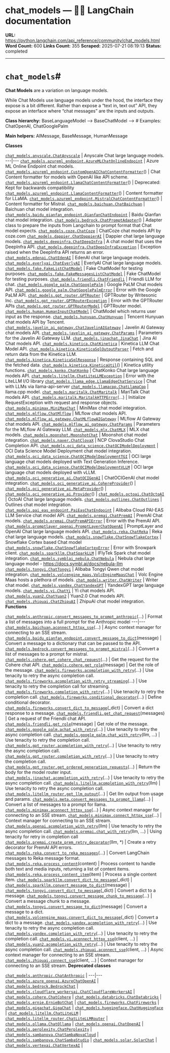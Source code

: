 # chat_models — 🦜🔗 LangChain  documentation

**URL:** https://python.langchain.com/api_reference/community/chat_models.html
**Word Count:** 600
**Links Count:** 355
**Scraped:** 2025-07-21 08:19:13
**Status:** completed

---

# `chat_models`\#

**Chat Models** are a variation on language models.

While Chat Models use language models under the hood, the interface they expose is a bit different. Rather than expose a “text in, text out” API, they expose an interface where “chat messages” are the inputs and outputs.

**Class hierarchy:**               BaseLanguageModel --> BaseChatModel --> <name>  # Examples: ChatOpenAI, ChatGooglePalm     

**Main helpers:**               AIMessage, BaseMessage, HumanMessage     

**Classes**

[`chat_models.anyscale.ChatAnyscale`](https://python.langchain.com/api_reference/community/chat_models/langchain_community.chat_models.anyscale.ChatAnyscale.html#langchain_community.chat_models.anyscale.ChatAnyscale "langchain_community.chat_models.anyscale.ChatAnyscale") | Anyscale Chat large language models.   ---|---   [`chat_models.azureml_endpoint.AzureMLChatOnlineEndpoint`](https://python.langchain.com/api_reference/community/chat_models/langchain_community.chat_models.azureml_endpoint.AzureMLChatOnlineEndpoint.html#langchain_community.chat_models.azureml_endpoint.AzureMLChatOnlineEndpoint "langchain_community.chat_models.azureml_endpoint.AzureMLChatOnlineEndpoint") | Azure ML Online Endpoint chat models.   [`chat_models.azureml_endpoint.CustomOpenAIChatContentFormatter`](https://python.langchain.com/api_reference/community/chat_models/langchain_community.chat_models.azureml_endpoint.CustomOpenAIChatContentFormatter.html#langchain_community.chat_models.azureml_endpoint.CustomOpenAIChatContentFormatter "langchain_community.chat_models.azureml_endpoint.CustomOpenAIChatContentFormatter")\(\) | Chat Content formatter for models with OpenAI like API scheme.   [`chat_models.azureml_endpoint.LlamaChatContentFormatter`](https://python.langchain.com/api_reference/community/chat_models/langchain_community.chat_models.azureml_endpoint.LlamaChatContentFormatter.html#langchain_community.chat_models.azureml_endpoint.LlamaChatContentFormatter "langchain_community.chat_models.azureml_endpoint.LlamaChatContentFormatter")\(\) | Deprecated: Kept for backwards compatibility   [`chat_models.azureml_endpoint.LlamaContentFormatter`](https://python.langchain.com/api_reference/community/chat_models/langchain_community.chat_models.azureml_endpoint.LlamaContentFormatter.html#langchain_community.chat_models.azureml_endpoint.LlamaContentFormatter "langchain_community.chat_models.azureml_endpoint.LlamaContentFormatter")\(\) | Content formatter for LLaMA.   [`chat_models.azureml_endpoint.MistralChatContentFormatter`](https://python.langchain.com/api_reference/community/chat_models/langchain_community.chat_models.azureml_endpoint.MistralChatContentFormatter.html#langchain_community.chat_models.azureml_endpoint.MistralChatContentFormatter "langchain_community.chat_models.azureml_endpoint.MistralChatContentFormatter")\(\) | Content formatter for Mistral.   [`chat_models.baichuan.ChatBaichuan`](https://python.langchain.com/api_reference/community/chat_models/langchain_community.chat_models.baichuan.ChatBaichuan.html#langchain_community.chat_models.baichuan.ChatBaichuan "langchain_community.chat_models.baichuan.ChatBaichuan") | Baichuan chat model integration.   [`chat_models.baidu_qianfan_endpoint.QianfanChatEndpoint`](https://python.langchain.com/api_reference/community/chat_models/langchain_community.chat_models.baidu_qianfan_endpoint.QianfanChatEndpoint.html#langchain_community.chat_models.baidu_qianfan_endpoint.QianfanChatEndpoint "langchain_community.chat_models.baidu_qianfan_endpoint.QianfanChatEndpoint") | Baidu Qianfan chat model integration.   [`chat_models.bedrock.ChatPromptAdapter`](https://python.langchain.com/api_reference/community/chat_models/langchain_community.chat_models.bedrock.ChatPromptAdapter.html#langchain_community.chat_models.bedrock.ChatPromptAdapter "langchain_community.chat_models.bedrock.ChatPromptAdapter")\(\) | Adapter class to prepare the inputs from Langchain to prompt format that Chat model expects.   [`chat_models.coze.ChatCoze`](https://python.langchain.com/api_reference/community/chat_models/langchain_community.chat_models.coze.ChatCoze.html#langchain_community.chat_models.coze.ChatCoze "langchain_community.chat_models.coze.ChatCoze") | ChatCoze chat models API by coze.com   [`chat_models.dappier.ChatDappierAI`](https://python.langchain.com/api_reference/community/chat_models/langchain_community.chat_models.dappier.ChatDappierAI.html#langchain_community.chat_models.dappier.ChatDappierAI "langchain_community.chat_models.dappier.ChatDappierAI") | Dappier chat large language models.   [`chat_models.deepinfra.ChatDeepInfra`](https://python.langchain.com/api_reference/community/chat_models/langchain_community.chat_models.deepinfra.ChatDeepInfra.html#langchain_community.chat_models.deepinfra.ChatDeepInfra "langchain_community.chat_models.deepinfra.ChatDeepInfra") | A chat model that uses the DeepInfra API.   [`chat_models.deepinfra.ChatDeepInfraException`](https://python.langchain.com/api_reference/community/chat_models/langchain_community.chat_models.deepinfra.ChatDeepInfraException.html#langchain_community.chat_models.deepinfra.ChatDeepInfraException "langchain_community.chat_models.deepinfra.ChatDeepInfraException") | Exception raised when the DeepInfra API returns an error.   [`chat_models.edenai.ChatEdenAI`](https://python.langchain.com/api_reference/community/chat_models/langchain_community.chat_models.edenai.ChatEdenAI.html#langchain_community.chat_models.edenai.ChatEdenAI "langchain_community.chat_models.edenai.ChatEdenAI") | EdenAI chat large language models.   [`chat_models.everlyai.ChatEverlyAI`](https://python.langchain.com/api_reference/community/chat_models/langchain_community.chat_models.everlyai.ChatEverlyAI.html#langchain_community.chat_models.everlyai.ChatEverlyAI "langchain_community.chat_models.everlyai.ChatEverlyAI") | EverlyAI Chat large language models.   [`chat_models.fake.FakeListChatModel`](https://python.langchain.com/api_reference/community/chat_models/langchain_community.chat_models.fake.FakeListChatModel.html#langchain_community.chat_models.fake.FakeListChatModel "langchain_community.chat_models.fake.FakeListChatModel") | Fake ChatModel for testing purposes.   [`chat_models.fake.FakeMessagesListChatModel`](https://python.langchain.com/api_reference/community/chat_models/langchain_community.chat_models.fake.FakeMessagesListChatModel.html#langchain_community.chat_models.fake.FakeMessagesListChatModel "langchain_community.chat_models.fake.FakeMessagesListChatModel") | Fake ChatModel for testing purposes.   [`chat_models.friendli.ChatFriendli`](https://python.langchain.com/api_reference/community/chat_models/langchain_community.chat_models.friendli.ChatFriendli.html#langchain_community.chat_models.friendli.ChatFriendli "langchain_community.chat_models.friendli.ChatFriendli") | Friendli LLM for chat.   [`chat_models.google_palm.ChatGooglePalm`](https://python.langchain.com/api_reference/community/chat_models/langchain_community.chat_models.google_palm.ChatGooglePalm.html#langchain_community.chat_models.google_palm.ChatGooglePalm "langchain_community.chat_models.google_palm.ChatGooglePalm") | Google PaLM Chat models API.   [`chat_models.google_palm.ChatGooglePalmError`](https://python.langchain.com/api_reference/community/chat_models/langchain_community.chat_models.google_palm.ChatGooglePalmError.html#langchain_community.chat_models.google_palm.ChatGooglePalmError "langchain_community.chat_models.google_palm.ChatGooglePalmError") | Error with the Google PaLM API.   [`chat_models.gpt_router.GPTRouter`](https://python.langchain.com/api_reference/community/chat_models/langchain_community.chat_models.gpt_router.GPTRouter.html#langchain_community.chat_models.gpt_router.GPTRouter "langchain_community.chat_models.gpt_router.GPTRouter") | GPTRouter by Writesonic Inc.   [`chat_models.gpt_router.GPTRouterException`](https://python.langchain.com/api_reference/community/chat_models/langchain_community.chat_models.gpt_router.GPTRouterException.html#langchain_community.chat_models.gpt_router.GPTRouterException "langchain_community.chat_models.gpt_router.GPTRouterException") | Error with the GPTRouter APIs   [`chat_models.gpt_router.GPTRouterModel`](https://python.langchain.com/api_reference/community/chat_models/langchain_community.chat_models.gpt_router.GPTRouterModel.html#langchain_community.chat_models.gpt_router.GPTRouterModel "langchain_community.chat_models.gpt_router.GPTRouterModel") | GPTRouter model.   [`chat_models.human.HumanInputChatModel`](https://python.langchain.com/api_reference/community/chat_models/langchain_community.chat_models.human.HumanInputChatModel.html#langchain_community.chat_models.human.HumanInputChatModel "langchain_community.chat_models.human.HumanInputChatModel") | ChatModel which returns user input as the response.   [`chat_models.hunyuan.ChatHunyuan`](https://python.langchain.com/api_reference/community/chat_models/langchain_community.chat_models.hunyuan.ChatHunyuan.html#langchain_community.chat_models.hunyuan.ChatHunyuan "langchain_community.chat_models.hunyuan.ChatHunyuan") | Tencent Hunyuan chat models API by Tencent.   [`chat_models.javelin_ai_gateway.ChatJavelinAIGateway`](https://python.langchain.com/api_reference/community/chat_models/langchain_community.chat_models.javelin_ai_gateway.ChatJavelinAIGateway.html#langchain_community.chat_models.javelin_ai_gateway.ChatJavelinAIGateway "langchain_community.chat_models.javelin_ai_gateway.ChatJavelinAIGateway") | Javelin AI Gateway chat models API.   [`chat_models.javelin_ai_gateway.ChatParams`](https://python.langchain.com/api_reference/community/chat_models/langchain_community.chat_models.javelin_ai_gateway.ChatParams.html#langchain_community.chat_models.javelin_ai_gateway.ChatParams "langchain_community.chat_models.javelin_ai_gateway.ChatParams") | Parameters for the Javelin AI Gateway LLM.   [`chat_models.jinachat.JinaChat`](https://python.langchain.com/api_reference/community/chat_models/langchain_community.chat_models.jinachat.JinaChat.html#langchain_community.chat_models.jinachat.JinaChat "langchain_community.chat_models.jinachat.JinaChat") | Jina AI Chat models API.   [`chat_models.kinetica.ChatKinetica`](https://python.langchain.com/api_reference/community/chat_models/langchain_community.chat_models.kinetica.ChatKinetica.html#langchain_community.chat_models.kinetica.ChatKinetica "langchain_community.chat_models.kinetica.ChatKinetica") | Kinetica LLM Chat Model API.   [`chat_models.kinetica.KineticaSqlOutputParser`](https://python.langchain.com/api_reference/community/chat_models/langchain_community.chat_models.kinetica.KineticaSqlOutputParser.html#langchain_community.chat_models.kinetica.KineticaSqlOutputParser "langchain_community.chat_models.kinetica.KineticaSqlOutputParser") | Fetch and return data from the Kinetica LLM.   [`chat_models.kinetica.KineticaSqlResponse`](https://python.langchain.com/api_reference/community/chat_models/langchain_community.chat_models.kinetica.KineticaSqlResponse.html#langchain_community.chat_models.kinetica.KineticaSqlResponse "langchain_community.chat_models.kinetica.KineticaSqlResponse") | Response containing SQL and the fetched data.   [`chat_models.kinetica.KineticaUtil`](https://python.langchain.com/api_reference/community/chat_models/langchain_community.chat_models.kinetica.KineticaUtil.html#langchain_community.chat_models.kinetica.KineticaUtil "langchain_community.chat_models.kinetica.KineticaUtil")\(\) | Kinetica utility functions.   [`chat_models.konko.ChatKonko`](https://python.langchain.com/api_reference/community/chat_models/langchain_community.chat_models.konko.ChatKonko.html#langchain_community.chat_models.konko.ChatKonko "langchain_community.chat_models.konko.ChatKonko") | ChatKonko Chat large language models API.   [`chat_models.litellm.ChatLiteLLMException`](https://python.langchain.com/api_reference/community/chat_models/langchain_community.chat_models.litellm.ChatLiteLLMException.html#langchain_community.chat_models.litellm.ChatLiteLLMException "langchain_community.chat_models.litellm.ChatLiteLLMException") | Error with the LiteLLM I/O library   [`chat_models.llama_edge.LlamaEdgeChatService`](https://python.langchain.com/api_reference/community/chat_models/langchain_community.chat_models.llama_edge.LlamaEdgeChatService.html#langchain_community.chat_models.llama_edge.LlamaEdgeChatService "langchain_community.chat_models.llama_edge.LlamaEdgeChatService") | Chat with LLMs via llama-api-server   [`chat_models.llamacpp.ChatLlamaCpp`](https://python.langchain.com/api_reference/community/chat_models/langchain_community.chat_models.llamacpp.ChatLlamaCpp.html#langchain_community.chat_models.llamacpp.ChatLlamaCpp "langchain_community.chat_models.llamacpp.ChatLlamaCpp") | llama.cpp model.   [`chat_models.maritalk.ChatMaritalk`](https://python.langchain.com/api_reference/community/chat_models/langchain_community.chat_models.maritalk.ChatMaritalk.html#langchain_community.chat_models.maritalk.ChatMaritalk "langchain_community.chat_models.maritalk.ChatMaritalk") | MariTalk Chat models API.   [`chat_models.maritalk.MaritalkHTTPError`](https://python.langchain.com/api_reference/community/chat_models/langchain_community.chat_models.maritalk.MaritalkHTTPError.html#langchain_community.chat_models.maritalk.MaritalkHTTPError "langchain_community.chat_models.maritalk.MaritalkHTTPError")\(...\) | Initialize RequestException with request and response objects.   [`chat_models.minimax.MiniMaxChat`](https://python.langchain.com/api_reference/community/chat_models/langchain_community.chat_models.minimax.MiniMaxChat.html#langchain_community.chat_models.minimax.MiniMaxChat "langchain_community.chat_models.minimax.MiniMaxChat") | MiniMax chat model integration.   [`chat_models.mlflow.ChatMlflow`](https://python.langchain.com/api_reference/community/chat_models/langchain_community.chat_models.mlflow.ChatMlflow.html#langchain_community.chat_models.mlflow.ChatMlflow "langchain_community.chat_models.mlflow.ChatMlflow") | MLflow chat models API.   [`chat_models.mlflow_ai_gateway.ChatMLflowAIGateway`](https://python.langchain.com/api_reference/community/chat_models/langchain_community.chat_models.mlflow_ai_gateway.ChatMLflowAIGateway.html#langchain_community.chat_models.mlflow_ai_gateway.ChatMLflowAIGateway "langchain_community.chat_models.mlflow_ai_gateway.ChatMLflowAIGateway") | MLflow AI Gateway chat models API.   [`chat_models.mlflow_ai_gateway.ChatParams`](https://python.langchain.com/api_reference/community/chat_models/langchain_community.chat_models.mlflow_ai_gateway.ChatParams.html#langchain_community.chat_models.mlflow_ai_gateway.ChatParams "langchain_community.chat_models.mlflow_ai_gateway.ChatParams") | Parameters for the MLflow AI Gateway LLM.   [`chat_models.mlx.ChatMLX`](https://python.langchain.com/api_reference/community/chat_models/langchain_community.chat_models.mlx.ChatMLX.html#langchain_community.chat_models.mlx.ChatMLX "langchain_community.chat_models.mlx.ChatMLX") | MLX chat models.   [`chat_models.moonshot.MoonshotChat`](https://python.langchain.com/api_reference/community/chat_models/langchain_community.chat_models.moonshot.MoonshotChat.html#langchain_community.chat_models.moonshot.MoonshotChat "langchain_community.chat_models.moonshot.MoonshotChat") | Moonshot chat model integration.   [`chat_models.naver.ChatClovaX`](https://python.langchain.com/api_reference/community/chat_models/langchain_community.chat_models.naver.ChatClovaX.html#langchain_community.chat_models.naver.ChatClovaX "langchain_community.chat_models.naver.ChatClovaX") | NCP ClovaStudio Chat Completion API.   [`chat_models.oci_data_science.ChatOCIModelDeployment`](https://python.langchain.com/api_reference/community/chat_models/langchain_community.chat_models.oci_data_science.ChatOCIModelDeployment.html#langchain_community.chat_models.oci_data_science.ChatOCIModelDeployment "langchain_community.chat_models.oci_data_science.ChatOCIModelDeployment") | OCI Data Science Model Deployment chat model integration.   [`chat_models.oci_data_science.ChatOCIModelDeploymentTGI`](https://python.langchain.com/api_reference/community/chat_models/langchain_community.chat_models.oci_data_science.ChatOCIModelDeploymentTGI.html#langchain_community.chat_models.oci_data_science.ChatOCIModelDeploymentTGI "langchain_community.chat_models.oci_data_science.ChatOCIModelDeploymentTGI") | OCI large language chat models deployed with Text Generation Inference.   [`chat_models.oci_data_science.ChatOCIModelDeploymentVLLM`](https://python.langchain.com/api_reference/community/chat_models/langchain_community.chat_models.oci_data_science.ChatOCIModelDeploymentVLLM.html#langchain_community.chat_models.oci_data_science.ChatOCIModelDeploymentVLLM "langchain_community.chat_models.oci_data_science.ChatOCIModelDeploymentVLLM") | OCI large language chat models deployed with vLLM.   [`chat_models.oci_generative_ai.ChatOCIGenAI`](https://python.langchain.com/api_reference/community/chat_models/langchain_community.chat_models.oci_generative_ai.ChatOCIGenAI.html#langchain_community.chat_models.oci_generative_ai.ChatOCIGenAI "langchain_community.chat_models.oci_generative_ai.ChatOCIGenAI") | ChatOCIGenAI chat model integration.   [`chat_models.oci_generative_ai.CohereProvider`](https://python.langchain.com/api_reference/community/chat_models/langchain_community.chat_models.oci_generative_ai.CohereProvider.html#langchain_community.chat_models.oci_generative_ai.CohereProvider "langchain_community.chat_models.oci_generative_ai.CohereProvider")\(\) |    [`chat_models.oci_generative_ai.MetaProvider`](https://python.langchain.com/api_reference/community/chat_models/langchain_community.chat_models.oci_generative_ai.MetaProvider.html#langchain_community.chat_models.oci_generative_ai.MetaProvider "langchain_community.chat_models.oci_generative_ai.MetaProvider")\(\) |    [`chat_models.oci_generative_ai.Provider`](https://python.langchain.com/api_reference/community/chat_models/langchain_community.chat_models.oci_generative_ai.Provider.html#langchain_community.chat_models.oci_generative_ai.Provider "langchain_community.chat_models.oci_generative_ai.Provider")\(\) |    [`chat_models.octoai.ChatOctoAI`](https://python.langchain.com/api_reference/community/chat_models/langchain_community.chat_models.octoai.ChatOctoAI.html#langchain_community.chat_models.octoai.ChatOctoAI "langchain_community.chat_models.octoai.ChatOctoAI") | OctoAI Chat large language models.   [`chat_models.outlines.ChatOutlines`](https://python.langchain.com/api_reference/community/chat_models/langchain_community.chat_models.outlines.ChatOutlines.html#langchain_community.chat_models.outlines.ChatOutlines "langchain_community.chat_models.outlines.ChatOutlines") | Outlines chat model integration.   [`chat_models.pai_eas_endpoint.PaiEasChatEndpoint`](https://python.langchain.com/api_reference/community/chat_models/langchain_community.chat_models.pai_eas_endpoint.PaiEasChatEndpoint.html#langchain_community.chat_models.pai_eas_endpoint.PaiEasChatEndpoint "langchain_community.chat_models.pai_eas_endpoint.PaiEasChatEndpoint") | Alibaba Cloud PAI-EAS LLM Service chat model API.   [`chat_models.premai.ChatPremAI`](https://python.langchain.com/api_reference/community/chat_models/langchain_community.chat_models.premai.ChatPremAI.html#langchain_community.chat_models.premai.ChatPremAI "langchain_community.chat_models.premai.ChatPremAI") | PremAI Chat models.   [`chat_models.premai.ChatPremAPIError`](https://python.langchain.com/api_reference/community/chat_models/langchain_community.chat_models.premai.ChatPremAPIError.html#langchain_community.chat_models.premai.ChatPremAPIError "langchain_community.chat_models.premai.ChatPremAPIError") | Error with the PremAI API.   [`chat_models.promptlayer_openai.PromptLayerChatOpenAI`](https://python.langchain.com/api_reference/community/chat_models/langchain_community.chat_models.promptlayer_openai.PromptLayerChatOpenAI.html#langchain_community.chat_models.promptlayer_openai.PromptLayerChatOpenAI "langchain_community.chat_models.promptlayer_openai.PromptLayerChatOpenAI") | PromptLayer and OpenAI Chat large language models API.   [`chat_models.reka.ChatReka`](https://python.langchain.com/api_reference/community/chat_models/langchain_community.chat_models.reka.ChatReka.html#langchain_community.chat_models.reka.ChatReka "langchain_community.chat_models.reka.ChatReka") | Reka chat large language models.   [`chat_models.snowflake.ChatSnowflakeCortex`](https://python.langchain.com/api_reference/community/chat_models/langchain_community.chat_models.snowflake.ChatSnowflakeCortex.html#langchain_community.chat_models.snowflake.ChatSnowflakeCortex "langchain_community.chat_models.snowflake.ChatSnowflakeCortex") | Snowflake Cortex based Chat model   [`chat_models.snowflake.ChatSnowflakeCortexError`](https://python.langchain.com/api_reference/community/chat_models/langchain_community.chat_models.snowflake.ChatSnowflakeCortexError.html#langchain_community.chat_models.snowflake.ChatSnowflakeCortexError "langchain_community.chat_models.snowflake.ChatSnowflakeCortexError") | Error with Snowpark client.   [`chat_models.sparkllm.ChatSparkLLM`](https://python.langchain.com/api_reference/community/chat_models/langchain_community.chat_models.sparkllm.ChatSparkLLM.html#langchain_community.chat_models.sparkllm.ChatSparkLLM "langchain_community.chat_models.sparkllm.ChatSparkLLM") | IFlyTek Spark chat model integration.   [`chat_models.symblai_nebula.ChatNebula`](https://python.langchain.com/api_reference/community/chat_models/langchain_community.chat_models.symblai_nebula.ChatNebula.html#langchain_community.chat_models.symblai_nebula.ChatNebula "langchain_community.chat_models.symblai_nebula.ChatNebula") | Nebula chat large language model - <https://docs.symbl.ai/docs/nebula-llm>   [`chat_models.tongyi.ChatTongyi`](https://python.langchain.com/api_reference/community/chat_models/langchain_community.chat_models.tongyi.ChatTongyi.html#langchain_community.chat_models.tongyi.ChatTongyi "langchain_community.chat_models.tongyi.ChatTongyi") | Alibaba Tongyi Qwen chat model integration.   [`chat_models.volcengine_maas.VolcEngineMaasChat`](https://python.langchain.com/api_reference/community/chat_models/langchain_community.chat_models.volcengine_maas.VolcEngineMaasChat.html#langchain_community.chat_models.volcengine_maas.VolcEngineMaasChat "langchain_community.chat_models.volcengine_maas.VolcEngineMaasChat") | Volc Engine Maas hosts a plethora of models.   [`chat_models.writer.ChatWriter`](https://python.langchain.com/api_reference/community/chat_models/langchain_community.chat_models.writer.ChatWriter.html#langchain_community.chat_models.writer.ChatWriter "langchain_community.chat_models.writer.ChatWriter") | Writer chat model.   [`chat_models.yandex.ChatYandexGPT`](https://python.langchain.com/api_reference/community/chat_models/langchain_community.chat_models.yandex.ChatYandexGPT.html#langchain_community.chat_models.yandex.ChatYandexGPT "langchain_community.chat_models.yandex.ChatYandexGPT") | YandexGPT large language models.   [`chat_models.yi.ChatYi`](https://python.langchain.com/api_reference/community/chat_models/langchain_community.chat_models.yi.ChatYi.html#langchain_community.chat_models.yi.ChatYi "langchain_community.chat_models.yi.ChatYi") | Yi chat models API.   [`chat_models.yuan2.ChatYuan2`](https://python.langchain.com/api_reference/community/chat_models/langchain_community.chat_models.yuan2.ChatYuan2.html#langchain_community.chat_models.yuan2.ChatYuan2 "langchain_community.chat_models.yuan2.ChatYuan2") | Yuan2.0 Chat models API.   [`chat_models.zhipuai.ChatZhipuAI`](https://python.langchain.com/api_reference/community/chat_models/langchain_community.chat_models.zhipuai.ChatZhipuAI.html#langchain_community.chat_models.zhipuai.ChatZhipuAI "langchain_community.chat_models.zhipuai.ChatZhipuAI") | ZhipuAI chat model integration.      **Functions**

[`chat_models.anthropic.convert_messages_to_prompt_anthropic`](https://python.langchain.com/api_reference/community/chat_models/langchain_community.chat_models.anthropic.convert_messages_to_prompt_anthropic.html#langchain_community.chat_models.anthropic.convert_messages_to_prompt_anthropic "langchain_community.chat_models.anthropic.convert_messages_to_prompt_anthropic")\(...\) | Format a list of messages into a full prompt for the Anthropic model   ---|---   [`chat_models.baichuan.aconnect_httpx_sse`](https://python.langchain.com/api_reference/community/chat_models/langchain_community.chat_models.baichuan.aconnect_httpx_sse.html#langchain_community.chat_models.baichuan.aconnect_httpx_sse "langchain_community.chat_models.baichuan.aconnect_httpx_sse")\(...\) | Async context manager for connecting to an SSE stream.   [`chat_models.baidu_qianfan_endpoint.convert_message_to_dict`](https://python.langchain.com/api_reference/community/chat_models/langchain_community.chat_models.baidu_qianfan_endpoint.convert_message_to_dict.html#langchain_community.chat_models.baidu_qianfan_endpoint.convert_message_to_dict "langchain_community.chat_models.baidu_qianfan_endpoint.convert_message_to_dict")\(message\) | Convert a message to a dictionary that can be passed to the API.   [`chat_models.bedrock.convert_messages_to_prompt_mistral`](https://python.langchain.com/api_reference/community/chat_models/langchain_community.chat_models.bedrock.convert_messages_to_prompt_mistral.html#langchain_community.chat_models.bedrock.convert_messages_to_prompt_mistral "langchain_community.chat_models.bedrock.convert_messages_to_prompt_mistral")\(...\) | Convert a list of messages to a prompt for mistral.   [`chat_models.cohere.get_cohere_chat_request`](https://python.langchain.com/api_reference/community/chat_models/langchain_community.chat_models.cohere.get_cohere_chat_request.html#langchain_community.chat_models.cohere.get_cohere_chat_request "langchain_community.chat_models.cohere.get_cohere_chat_request")\(...\) | Get the request for the Cohere chat API.   [`chat_models.cohere.get_role`](https://python.langchain.com/api_reference/community/chat_models/langchain_community.chat_models.cohere.get_role.html#langchain_community.chat_models.cohere.get_role "langchain_community.chat_models.cohere.get_role")\(message\) | Get the role of the message.   [`chat_models.fireworks.acompletion_with_retry`](https://python.langchain.com/api_reference/community/chat_models/langchain_community.chat_models.fireworks.acompletion_with_retry.html#langchain_community.chat_models.fireworks.acompletion_with_retry "langchain_community.chat_models.fireworks.acompletion_with_retry")\(...\) | Use tenacity to retry the async completion call.   [`chat_models.fireworks.acompletion_with_retry_streaming`](https://python.langchain.com/api_reference/community/chat_models/langchain_community.chat_models.fireworks.acompletion_with_retry_streaming.html#langchain_community.chat_models.fireworks.acompletion_with_retry_streaming "langchain_community.chat_models.fireworks.acompletion_with_retry_streaming")\(...\) | Use tenacity to retry the completion call for streaming.   [`chat_models.fireworks.completion_with_retry`](https://python.langchain.com/api_reference/community/chat_models/langchain_community.chat_models.fireworks.completion_with_retry.html#langchain_community.chat_models.fireworks.completion_with_retry "langchain_community.chat_models.fireworks.completion_with_retry")\(...\) | Use tenacity to retry the completion call.   [`chat_models.fireworks.conditional_decorator`](https://python.langchain.com/api_reference/community/chat_models/langchain_community.chat_models.fireworks.conditional_decorator.html#langchain_community.chat_models.fireworks.conditional_decorator "langchain_community.chat_models.fireworks.conditional_decorator")\(...\) | Define conditional decorator.   [`chat_models.fireworks.convert_dict_to_message`](https://python.langchain.com/api_reference/community/chat_models/langchain_community.chat_models.fireworks.convert_dict_to_message.html#langchain_community.chat_models.fireworks.convert_dict_to_message "langchain_community.chat_models.fireworks.convert_dict_to_message")\(\_dict\) | Convert a dict response to a message.   [`chat_models.friendli.get_chat_request`](https://python.langchain.com/api_reference/community/chat_models/langchain_community.chat_models.friendli.get_chat_request.html#langchain_community.chat_models.friendli.get_chat_request "langchain_community.chat_models.friendli.get_chat_request")\(messages\) | Get a request of the Friendli chat API.   [`chat_models.friendli.get_role`](https://python.langchain.com/api_reference/community/chat_models/langchain_community.chat_models.friendli.get_role.html#langchain_community.chat_models.friendli.get_role "langchain_community.chat_models.friendli.get_role")\(message\) | Get role of the message.   [`chat_models.google_palm.achat_with_retry`](https://python.langchain.com/api_reference/community/chat_models/langchain_community.chat_models.google_palm.achat_with_retry.html#langchain_community.chat_models.google_palm.achat_with_retry "langchain_community.chat_models.google_palm.achat_with_retry")\(...\) | Use tenacity to retry the async completion call.   [`chat_models.google_palm.chat_with_retry`](https://python.langchain.com/api_reference/community/chat_models/langchain_community.chat_models.google_palm.chat_with_retry.html#langchain_community.chat_models.google_palm.chat_with_retry "langchain_community.chat_models.google_palm.chat_with_retry")\(llm, ...\) | Use tenacity to retry the completion call.   [`chat_models.gpt_router.acompletion_with_retry`](https://python.langchain.com/api_reference/community/chat_models/langchain_community.chat_models.gpt_router.acompletion_with_retry.html#langchain_community.chat_models.gpt_router.acompletion_with_retry "langchain_community.chat_models.gpt_router.acompletion_with_retry")\(...\) | Use tenacity to retry the async completion call.   [`chat_models.gpt_router.completion_with_retry`](https://python.langchain.com/api_reference/community/chat_models/langchain_community.chat_models.gpt_router.completion_with_retry.html#langchain_community.chat_models.gpt_router.completion_with_retry "langchain_community.chat_models.gpt_router.completion_with_retry")\(...\) | Use tenacity to retry the completion call.   [`chat_models.gpt_router.get_ordered_generation_requests`](https://python.langchain.com/api_reference/community/chat_models/langchain_community.chat_models.gpt_router.get_ordered_generation_requests.html#langchain_community.chat_models.gpt_router.get_ordered_generation_requests "langchain_community.chat_models.gpt_router.get_ordered_generation_requests")\(...\) | Return the body for the model router input.   [`chat_models.jinachat.acompletion_with_retry`](https://python.langchain.com/api_reference/community/chat_models/langchain_community.chat_models.jinachat.acompletion_with_retry.html#langchain_community.chat_models.jinachat.acompletion_with_retry "langchain_community.chat_models.jinachat.acompletion_with_retry")\(...\) | Use tenacity to retry the async completion call.   [`chat_models.litellm.acompletion_with_retry`](https://python.langchain.com/api_reference/community/chat_models/langchain_community.chat_models.litellm.acompletion_with_retry.html#langchain_community.chat_models.litellm.acompletion_with_retry "langchain_community.chat_models.litellm.acompletion_with_retry")\(llm\) | Use tenacity to retry the async completion call.   [`chat_models.litellm_router.get_llm_output`](https://python.langchain.com/api_reference/community/chat_models/langchain_community.chat_models.litellm_router.get_llm_output.html#langchain_community.chat_models.litellm_router.get_llm_output "langchain_community.chat_models.litellm_router.get_llm_output")\(...\) | Get llm output from usage and params.   [`chat_models.meta.convert_messages_to_prompt_llama`](https://python.langchain.com/api_reference/community/chat_models/langchain_community.chat_models.meta.convert_messages_to_prompt_llama.html#langchain_community.chat_models.meta.convert_messages_to_prompt_llama "langchain_community.chat_models.meta.convert_messages_to_prompt_llama")\(...\) | Convert a list of messages to a prompt for llama.   [`chat_models.minimax.aconnect_httpx_sse`](https://python.langchain.com/api_reference/community/chat_models/langchain_community.chat_models.minimax.aconnect_httpx_sse.html#langchain_community.chat_models.minimax.aconnect_httpx_sse "langchain_community.chat_models.minimax.aconnect_httpx_sse")\(...\) | Async context manager for connecting to an SSE stream.   [`chat_models.minimax.connect_httpx_sse`](https://python.langchain.com/api_reference/community/chat_models/langchain_community.chat_models.minimax.connect_httpx_sse.html#langchain_community.chat_models.minimax.connect_httpx_sse "langchain_community.chat_models.minimax.connect_httpx_sse")\(...\) | Context manager for connecting to an SSE stream.   [`chat_models.openai.acompletion_with_retry`](https://python.langchain.com/api_reference/community/chat_models/langchain_community.chat_models.openai.acompletion_with_retry.html#langchain_community.chat_models.openai.acompletion_with_retry "langchain_community.chat_models.openai.acompletion_with_retry")\(llm\) | Use tenacity to retry the async completion call.   [`chat_models.premai.chat_with_retry`](https://python.langchain.com/api_reference/community/chat_models/langchain_community.chat_models.premai.chat_with_retry.html#langchain_community.chat_models.premai.chat_with_retry "langchain_community.chat_models.premai.chat_with_retry")\(llm, ...\) | Using tenacity for retry in completion call   [`chat_models.premai.create_prem_retry_decorator`](https://python.langchain.com/api_reference/community/chat_models/langchain_community.chat_models.premai.create_prem_retry_decorator.html#langchain_community.chat_models.premai.create_prem_retry_decorator "langchain_community.chat_models.premai.create_prem_retry_decorator")\(llm, \*\) | Create a retry decorator for PremAI API errors.   [`chat_models.reka.convert_to_reka_messages`](https://python.langchain.com/api_reference/community/chat_models/langchain_community.chat_models.reka.convert_to_reka_messages.html#langchain_community.chat_models.reka.convert_to_reka_messages "langchain_community.chat_models.reka.convert_to_reka_messages")\(...\) | Convert LangChain messages to Reka message format.   [`chat_models.reka.process_content`](https://python.langchain.com/api_reference/community/chat_models/langchain_community.chat_models.reka.process_content.html#langchain_community.chat_models.reka.process_content "langchain_community.chat_models.reka.process_content")\(content\) | Process content to handle both text and media inputs, returning a list of content items.   [`chat_models.reka.process_content_item`](https://python.langchain.com/api_reference/community/chat_models/langchain_community.chat_models.reka.process_content_item.html#langchain_community.chat_models.reka.process_content_item "langchain_community.chat_models.reka.process_content_item")\(item\) | Process a single content item.   [`chat_models.sparkllm.convert_dict_to_message`](https://python.langchain.com/api_reference/community/chat_models/langchain_community.chat_models.sparkllm.convert_dict_to_message.html#langchain_community.chat_models.sparkllm.convert_dict_to_message "langchain_community.chat_models.sparkllm.convert_dict_to_message")\(\_dict\) |    [`chat_models.sparkllm.convert_message_to_dict`](https://python.langchain.com/api_reference/community/chat_models/langchain_community.chat_models.sparkllm.convert_message_to_dict.html#langchain_community.chat_models.sparkllm.convert_message_to_dict "langchain_community.chat_models.sparkllm.convert_message_to_dict")\(message\) |    [`chat_models.tongyi.convert_dict_to_message`](https://python.langchain.com/api_reference/community/chat_models/langchain_community.chat_models.tongyi.convert_dict_to_message.html#langchain_community.chat_models.tongyi.convert_dict_to_message "langchain_community.chat_models.tongyi.convert_dict_to_message")\(\_dict\) | Convert a dict to a message.   [`chat_models.tongyi.convert_message_chunk_to_message`](https://python.langchain.com/api_reference/community/chat_models/langchain_community.chat_models.tongyi.convert_message_chunk_to_message.html#langchain_community.chat_models.tongyi.convert_message_chunk_to_message "langchain_community.chat_models.tongyi.convert_message_chunk_to_message")\(...\) | Convert a message chunk to a message.   [`chat_models.tongyi.convert_message_to_dict`](https://python.langchain.com/api_reference/community/chat_models/langchain_community.chat_models.tongyi.convert_message_to_dict.html#langchain_community.chat_models.tongyi.convert_message_to_dict "langchain_community.chat_models.tongyi.convert_message_to_dict")\(message\) | Convert a message to a dict.   [`chat_models.volcengine_maas.convert_dict_to_message`](https://python.langchain.com/api_reference/community/chat_models/langchain_community.chat_models.volcengine_maas.convert_dict_to_message.html#langchain_community.chat_models.volcengine_maas.convert_dict_to_message "langchain_community.chat_models.volcengine_maas.convert_dict_to_message")\(\_dict\) | Convert a dict to a message.   [`chat_models.yandex.acompletion_with_retry`](https://python.langchain.com/api_reference/community/chat_models/langchain_community.chat_models.yandex.acompletion_with_retry.html#langchain_community.chat_models.yandex.acompletion_with_retry "langchain_community.chat_models.yandex.acompletion_with_retry")\(...\) | Use tenacity to retry the async completion call.   [`chat_models.yandex.completion_with_retry`](https://python.langchain.com/api_reference/community/chat_models/langchain_community.chat_models.yandex.completion_with_retry.html#langchain_community.chat_models.yandex.completion_with_retry "langchain_community.chat_models.yandex.completion_with_retry")\(...\) | Use tenacity to retry the completion call.   [`chat_models.yi.aconnect_httpx_sse`](https://python.langchain.com/api_reference/community/chat_models/langchain_community.chat_models.yi.aconnect_httpx_sse.html#langchain_community.chat_models.yi.aconnect_httpx_sse "langchain_community.chat_models.yi.aconnect_httpx_sse")\(client, ...\) |    [`chat_models.yuan2.acompletion_with_retry`](https://python.langchain.com/api_reference/community/chat_models/langchain_community.chat_models.yuan2.acompletion_with_retry.html#langchain_community.chat_models.yuan2.acompletion_with_retry "langchain_community.chat_models.yuan2.acompletion_with_retry")\(...\) | Use tenacity to retry the async completion call.   [`chat_models.zhipuai.aconnect_sse`](https://python.langchain.com/api_reference/community/chat_models/langchain_community.chat_models.zhipuai.aconnect_sse.html#langchain_community.chat_models.zhipuai.aconnect_sse "langchain_community.chat_models.zhipuai.aconnect_sse")\(client, ...\) | Async context manager for connecting to an SSE stream.   [`chat_models.zhipuai.connect_sse`](https://python.langchain.com/api_reference/community/chat_models/langchain_community.chat_models.zhipuai.connect_sse.html#langchain_community.chat_models.zhipuai.connect_sse "langchain_community.chat_models.zhipuai.connect_sse")\(client, ...\) | Context manager for connecting to an SSE stream.      **Deprecated classes**

[`chat_models.anthropic.ChatAnthropic`](https://python.langchain.com/api_reference/community/chat_models/langchain_community.chat_models.anthropic.ChatAnthropic.html#langchain_community.chat_models.anthropic.ChatAnthropic "langchain_community.chat_models.anthropic.ChatAnthropic") |    ---|---   [`chat_models.azure_openai.AzureChatOpenAI`](https://python.langchain.com/api_reference/community/chat_models/langchain_community.chat_models.azure_openai.AzureChatOpenAI.html#langchain_community.chat_models.azure_openai.AzureChatOpenAI "langchain_community.chat_models.azure_openai.AzureChatOpenAI") |    [`chat_models.bedrock.BedrockChat`](https://python.langchain.com/api_reference/community/chat_models/langchain_community.chat_models.bedrock.BedrockChat.html#langchain_community.chat_models.bedrock.BedrockChat "langchain_community.chat_models.bedrock.BedrockChat") |    [`chat_models.cloudflare_workersai.ChatCloudflareWorkersAI`](https://python.langchain.com/api_reference/community/chat_models/langchain_community.chat_models.cloudflare_workersai.ChatCloudflareWorkersAI.html#langchain_community.chat_models.cloudflare_workersai.ChatCloudflareWorkersAI "langchain_community.chat_models.cloudflare_workersai.ChatCloudflareWorkersAI") |    [`chat_models.cohere.ChatCohere`](https://python.langchain.com/api_reference/community/chat_models/langchain_community.chat_models.cohere.ChatCohere.html#langchain_community.chat_models.cohere.ChatCohere "langchain_community.chat_models.cohere.ChatCohere") |    [`chat_models.databricks.ChatDatabricks`](https://python.langchain.com/api_reference/community/chat_models/langchain_community.chat_models.databricks.ChatDatabricks.html#langchain_community.chat_models.databricks.ChatDatabricks "langchain_community.chat_models.databricks.ChatDatabricks") |    [`chat_models.ernie.ErnieBotChat`](https://python.langchain.com/api_reference/community/chat_models/langchain_community.chat_models.ernie.ErnieBotChat.html#langchain_community.chat_models.ernie.ErnieBotChat "langchain_community.chat_models.ernie.ErnieBotChat") |    [`chat_models.fireworks.ChatFireworks`](https://python.langchain.com/api_reference/community/chat_models/langchain_community.chat_models.fireworks.ChatFireworks.html#langchain_community.chat_models.fireworks.ChatFireworks "langchain_community.chat_models.fireworks.ChatFireworks") |    [`chat_models.gigachat.GigaChat`](https://python.langchain.com/api_reference/community/chat_models/langchain_community.chat_models.gigachat.GigaChat.html#langchain_community.chat_models.gigachat.GigaChat "langchain_community.chat_models.gigachat.GigaChat") |    [`chat_models.huggingface.ChatHuggingFace`](https://python.langchain.com/api_reference/community/chat_models/langchain_community.chat_models.huggingface.ChatHuggingFace.html#langchain_community.chat_models.huggingface.ChatHuggingFace "langchain_community.chat_models.huggingface.ChatHuggingFace") |    [`chat_models.litellm.ChatLiteLLM`](https://python.langchain.com/api_reference/community/chat_models/langchain_community.chat_models.litellm.ChatLiteLLM.html#langchain_community.chat_models.litellm.ChatLiteLLM "langchain_community.chat_models.litellm.ChatLiteLLM") |    [`chat_models.litellm_router.ChatLiteLLMRouter`](https://python.langchain.com/api_reference/community/chat_models/langchain_community.chat_models.litellm_router.ChatLiteLLMRouter.html#langchain_community.chat_models.litellm_router.ChatLiteLLMRouter "langchain_community.chat_models.litellm_router.ChatLiteLLMRouter") |    [`chat_models.ollama.ChatOllama`](https://python.langchain.com/api_reference/community/chat_models/langchain_community.chat_models.ollama.ChatOllama.html#langchain_community.chat_models.ollama.ChatOllama "langchain_community.chat_models.ollama.ChatOllama") |    [`chat_models.openai.ChatOpenAI`](https://python.langchain.com/api_reference/community/chat_models/langchain_community.chat_models.openai.ChatOpenAI.html#langchain_community.chat_models.openai.ChatOpenAI "langchain_community.chat_models.openai.ChatOpenAI") |    [`chat_models.perplexity.ChatPerplexity`](https://python.langchain.com/api_reference/community/chat_models/langchain_community.chat_models.perplexity.ChatPerplexity.html#langchain_community.chat_models.perplexity.ChatPerplexity "langchain_community.chat_models.perplexity.ChatPerplexity") |    [`chat_models.sambanova.ChatSambaNovaCloud`](https://python.langchain.com/api_reference/community/chat_models/langchain_community.chat_models.sambanova.ChatSambaNovaCloud.html#langchain_community.chat_models.sambanova.ChatSambaNovaCloud "langchain_community.chat_models.sambanova.ChatSambaNovaCloud") |    [`chat_models.sambanova.ChatSambaStudio`](https://python.langchain.com/api_reference/community/chat_models/langchain_community.chat_models.sambanova.ChatSambaStudio.html#langchain_community.chat_models.sambanova.ChatSambaStudio "langchain_community.chat_models.sambanova.ChatSambaStudio") |    [`chat_models.solar.SolarChat`](https://python.langchain.com/api_reference/community/chat_models/langchain_community.chat_models.solar.SolarChat.html#langchain_community.chat_models.solar.SolarChat "langchain_community.chat_models.solar.SolarChat") |    [`chat_models.vertexai.ChatVertexAI`](https://python.langchain.com/api_reference/community/chat_models/langchain_community.chat_models.vertexai.ChatVertexAI.html#langchain_community.chat_models.vertexai.ChatVertexAI "langchain_community.chat_models.vertexai.ChatVertexAI") |